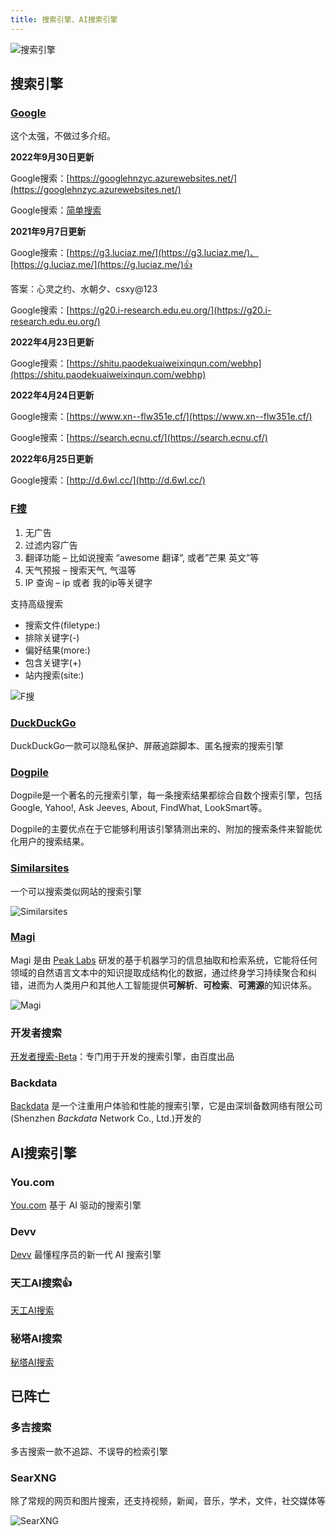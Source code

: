 ```yaml
---
title: 搜索引擎、AI搜索引擎
---
```


![搜索引擎](https://usacdn.wangdu.site/file/blog-cdn/WP-CDN-02/2022/202204021602280.webp)

## 搜索引擎

### [Google](https://www.google.com/)

这个太强，不做过多介绍。

**2022年9月30日更新**

Google搜索：[https://googlehnzyc.azurewebsites.net/](https://googlehnzyc.azurewebsites.net/)

Google搜索：[简单搜索](https://xgoogle.xyz/)

**2021年9月7日更新**

Google搜索：[https://g3.luciaz.me/](https://g3.luciaz.me/)、[https://g.luciaz.me/](https://g.luciaz.me/)👍

答案：心灵之约、水朝夕、csxy@123

Google搜索：[https://g20.i-research.edu.eu.org/](https://g20.i-research.edu.eu.org/)

**2022年4月23日更新**

Google搜索：[https://shitu.paodekuaiweixinqun.com/webhp](https://shitu.paodekuaiweixinqun.com/webhp)

**2022年4月24日更新**

Google搜索：[https://www.xn--flw351e.cf/](https://www.xn--flw351e.cf/)

Google搜索：[https://search.ecnu.cf/](https://search.ecnu.cf/)

**2022年6月25日更新**

Google搜索：[http://d.6wl.cc/](http://d.6wl.cc/)

### [F搜](https://fsoufsou.com)

1. 无广告
2. 过滤内容广告
3. 翻译功能 – 比如说搜索 “awesome 翻译”, 或者”芒果 英文”等
4. 天气预报 – 搜索天气, 气温等
5. IP 查询 – ip 或者 我的ip等关键字

支持高级搜索

- 搜索文件(filetype:)
- 排除关键字(-)
- 偏好结果(more:)
- 包含关键字(+)
- 站内搜索(site:)

![F搜](https://usacdn.wangdu.site/file/blog-cdn/WP-CDN-02/2021/202112281042913.webp)

### [DuckDuckGo](https://duckduckgo.com/)

DuckDuckGo一款可以隐私保护、屏蔽追踪脚本、匿名搜索的搜索引擎

### [Dogpile](https://www.dogpile.com/)

Dogpile是一个著名的元搜索引擎，每一条搜索结果都综合自数个搜索引擎，包括Google, Yahoo!, Ask Jeeves, About, FindWhat, LookSmart等。

Dogpile的主要优点在于它能够利用该引擎猜测出来的、附加的搜索条件来智能优化用户的搜索结果。

### [Similarsites](https://www.similarsites.com/)

一个可以搜索类似网站的搜索引擎

![Similarsites](https://usacdn.wangdu.site/file/blog-cdn/WP-CDN-02/2021/20210322100958.webp)

### [Magi](https://magi.com/)

Magi 是由 [Peak Labs](https://www.peak-labs.com/) 研发的基于机器学习的信息抽取和检索系统，它能将任何领域的自然语言文本中的知识提取成结构化的数据，通过终身学习持续聚合和纠错，进而为人类用户和其他人工智能提供**可解析**、**可检索**、**可溯源**的知识体系。

![Magi](https://usacdn.wangdu.site/file/blog-cdn/WP-CDN-02/2021/20210322101217.webp)

### 开发者搜索

[开发者搜索-Beta](https://kaifa.baidu.com/)：专门用于开发的搜索引擎，由百度出品

### Backdata

[Backdata](https://backdata.net/) 是一个注重用户体验和性能的搜索引擎，它是由深圳备数网络有限公司(Shenzhen *Backdata* Network Co., Ltd.)开发的

## AI搜索引擎

### You.com

[You.com](https://you.com/) 基于 AI 驱动的搜索引擎

### Devv

[Devv](https://devv.ai/) 最懂程序员的新一代 AI 搜索引擎

### 天工AI搜索👍

[天工AI搜索](https://search.tiangong.cn/)

### 秘塔AI搜索

[秘塔AI搜索](https://metaso.cn/)

## 已阵亡

### 多吉搜索

多吉搜索一款不追踪、不误导的检索引擎

### SearXNG

除了常规的网页和图片搜索，还支持视频，新闻，音乐，学术，文件，社交媒体等

![SearXNG](https://usacdn.wangdu.site/file/blog-cdn/WP-CDN-02/2022/202206081551699.webp)

